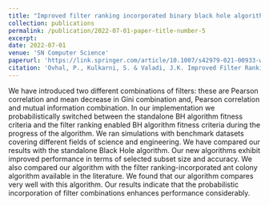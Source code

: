 ```yaml
---
title: "Improved filter ranking incorporated binary black hole algorithm for feature selection"
collection: publications
permalink: /publication/2022-07-01-paper-title-number-5
excerpt: 
date: 2022-07-01
venue: 'SN Computer Science'
paperurl: 'https://link.springer.com/article/10.1007/s42979-021-00933-w'
citation: 'Ovhal, P., Kulkarni, S. & Valadi, J.K. Improved Filter Ranking Incorporated Binary Black Hole Algorithm for Feature Selection. SN COMPUT. SCI. 3, 51 (2022). https://doi.org/10.1007/s42979-021-00933-w'
---
```

We have introduced two different combinations of filters: these are Pearson correlation and mean decrease in Gini combination and, Pearson correlation and mutual information combination. In our implementation we probabilistically switched between the standalone BH algorithm fitness criteria and the filter ranking enabled BH algorithm fitness criteria during the progress of the algorithm. We ran simulations with benchmark datasets covering different fields of science and engineering. We have compared our results with the standalone Black Hole algorithm. Our new algorithms exhibit improved performance in terms of selected subset size and accuracy. We also compared our algorithm with the filter ranking-incorporated ant colony algorithm available in the literature. We found that our algorithm compares very well with this algorithm. Our results indicate that the probabilistic incorporation of filter combinations enhances performance considerably. 